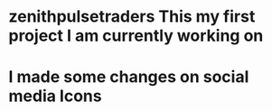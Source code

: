 # zenithpulsetraders This my first project I am currently working on
# I made some changes on social media Icons

